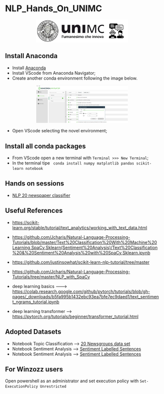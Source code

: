 # NLP_Hands_On_UNIMC

<p align="center">
  <img src="docs\logonlp.png" width="300" />
</p>


## Install Anaconda

* Install [Anaconda](https://www.anaconda.com/download/success)  
* Install VScode from Anaconda Navigator;
* Create another conda environment following the image below.

<p align="center">
  <img src="docs\anaconda_navigator.png" width="300" />
</p>

* Open VScode selecting the novel environment;


## Install all conda packages

* From VScode open a new terminal with ``` Terminal >>> New Terminal ```;  
* In the terminal tipe ``` conda install numpy matplotlib pandas scikit-learn notebook```

## Hands on sessions

* [NLP 20 newspaper classifier ](exercise_1\News_Classifier_Sklearn.ipynb)

## Useful References
* https://scikit-learn.org/stable/tutorial/text_analytics/working_with_text_data.html

* https://github.com/Jcharis/Natural-Language-Processing-Tutorials/blob/master/Text%20Classification%20With%20Machine%20Learning,SpaCy,Sklearn(Sentiment%20Analysis)/Text%20Classification%20&%20Sentiment%20Analysis%20with%20SpaCy,Sklearn.ipynb

* https://github.com/justinsowhat/scikit-learn-nlp-tutorial/tree/master

* https://github.com/Jcharis/Natural-Language-Processing-Tutorials/tree/master/NLP_with_SpaCy


* deep learning basics ---> https://colab.research.google.com/github/pytorch/tutorials/blob/gh-pages/_downloads/b5fa995b1432ebc93ea7bfe7ec9daed1/text_sentiment_ngrams_tutorial.ipynb

* deep learning transformer --> https://pytorch.org/tutorials/beginner/transformer_tutorial.html

## Adopted Datasets

* Notebook Topic Classification --> [20 Newsgroups data set](http://qwone.com/~jason/20Newsgroups/)
* Notebook Sentiment Analysis --> [Sentiment Labelled Sentences](https://archive.ics.uci.edu/dataset/331/sentiment+labelled+sentences)
* Notebook Sentiment Analysis --> [Sentiment Labelled Sentences](https://archive.ics.uci.edu/dataset/331/sentiment+labelled+sentences)


## For Winzozz users
Open powershell as an administrator and set execution policy with ```Set-ExecutionPolicy Unrestricted```